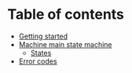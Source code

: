 # Table of contents

* [Getting started](README.md)
* [Machine main state machine](machine-main-state-machine/README.md)
  * [States](machine-main-state-machine/states.md)
* [Error codes](error-codes.md)


